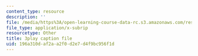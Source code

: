 ```yaml
---
content_type: resource
description: ''
file: /media/https%3A/open-learning-course-data-rc.s3.amazonaws.com/res-3-004-visualizing-materials-science-fall-2017/196a310daf2aa2f0d2e7d4f9bc956f1d_6mndLA1SceA.srt
file_type: application/x-subrip
resourcetype: Other
title: 3play caption file
uid: 196a310d-af2a-a2f0-d2e7-d4f9bc956f1d
---
```


